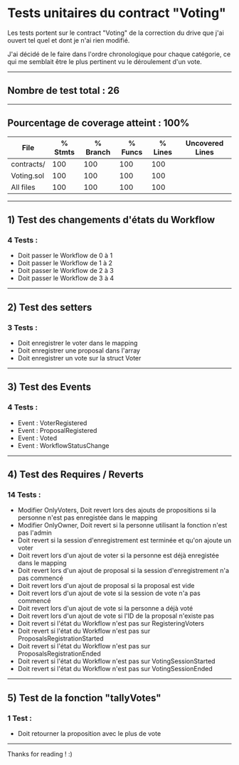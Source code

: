 # Tests unitaires du contract "Voting"

Les tests portent sur le contract "Voting" de la correction du drive que j'ai ouvert tel quel et dont je n'ai rien modifié.

J'ai décidé de le faire dans l'ordre chronologique pour chaque catégorie, ce qui me semblait être le plus pertinent vu le déroulement d'un vote.

---
## Nombre de test total : 26
---
## Pourcentage de coverage atteint : 100%

|File         |  % Stmts | % Branch |  % Funcs |  % Lines |Uncovered Lines |
|-------------|----------|----------|----------|----------|----------------|
| contracts/  |      100 |      100 |      100 |      100 |                |
|  Voting.sol |      100 |      100 |      100 |      100 |                ||
|All files    |      100 |      100 |      100 |      100 |                |

---

## 1) Test des changements d'états du Workflow


### 4 Tests :

- Doit passer le Workflow de 0 à 1
- Doit passer le Workflow de 1 à 2
- Doit passer le Workflow de 2 à 3
- Doit passer le Workflow de 3 à 4
---
## 2) Test des setters
### 3 Tests :

- Doit enregistrer le voter dans le mapping 
- Doit enregistrer une proposal dans l'array
- Doit enregistrer un vote sur la struct Voter
---
## 3) Test des Events
### 4 Tests :

- Event : VoterRegistered
- Event : ProposalRegistered
- Event : Voted
- Event : WorkflowStatusChange
---
## 4) Test des Requires / Reverts
### 14 Tests :

- Modifier OnlyVoters, Doit revert lors des ajouts de propositions si la personne n'est pas enregistée dans le mapping
- Modifier OnlyOwner, Doit revert si la personne utilisant la fonction n'est pas l'admin
- Doit revert si la session d'enregistrement est terminée et qu'on ajoute un voter
- Doit revert lors d'un ajout de voter si la personne est déjà enregistée dans le mapping
- Doit revert lors d'un ajout de proposal si la session d'enregistrement n'a pas commencé
- Doit revert lors d'un ajout de proposal si la proposal est vide
- Doit revert lors d'un ajout de vote si la session de vote n'a pas commencé
- Doit revert lors d'un ajout de vote si la personne a déjà voté
- Doit revert lors d'un ajout de vote si l'ID de la proposal n'existe pas
- Doit revert si l'état du Workflow n'est pas sur RegisteringVoters
- Doit revert si l'état du Workflow n'est pas sur ProposalsRegistrationStarted
- Doit revert si l'état du Workflow n'est pas sur ProposalsRegistrationEnded
- Doit revert si l'état du Workflow n'est pas sur VotingSessionStarted
- Doit revert si l'état du Workflow n'est pas sur VotingSessionEnded
---
## 5) Test de la fonction "tallyVotes"
### 1 Test :
- Doit retourner la proposition avec le plus de vote
---
Thanks for reading ! :)
